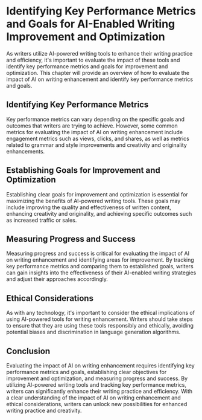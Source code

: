 Identifying Key Performance Metrics and Goals for AI-Enabled Writing Improvement and Optimization
================================================================================================================================================================

As writers utilize AI-powered writing tools to enhance their writing practice and efficiency, it's important to evaluate the impact of these tools and identify key performance metrics and goals for improvement and optimization. This chapter will provide an overview of how to evaluate the impact of AI on writing enhancement and identify key performance metrics and goals.

Identifying Key Performance Metrics
-----------------------------------

Key performance metrics can vary depending on the specific goals and outcomes that writers are trying to achieve. However, some common metrics for evaluating the impact of AI on writing enhancement include engagement metrics such as views, clicks, and shares, as well as metrics related to grammar and style improvements and creativity and originality enhancements.

Establishing Goals for Improvement and Optimization
---------------------------------------------------

Establishing clear goals for improvement and optimization is essential for maximizing the benefits of AI-powered writing tools. These goals may include improving the quality and effectiveness of written content, enhancing creativity and originality, and achieving specific outcomes such as increased traffic or sales.

Measuring Progress and Success
------------------------------

Measuring progress and success is critical for evaluating the impact of AI on writing enhancement and identifying areas for improvement. By tracking key performance metrics and comparing them to established goals, writers can gain insights into the effectiveness of their AI-enabled writing strategies and adjust their approaches accordingly.

Ethical Considerations
----------------------

As with any technology, it's important to consider the ethical implications of using AI-powered tools for writing enhancement. Writers should take steps to ensure that they are using these tools responsibly and ethically, avoiding potential biases and discrimination in language generation algorithms.

Conclusion
----------

Evaluating the impact of AI on writing enhancement requires identifying key performance metrics and goals, establishing clear objectives for improvement and optimization, and measuring progress and success. By utilizing AI-powered writing tools and tracking key performance metrics, writers can significantly enhance their writing practice and efficiency. With a clear understanding of the impact of AI on writing enhancement and ethical considerations, writers can unlock new possibilities for enhanced writing practice and creativity.
